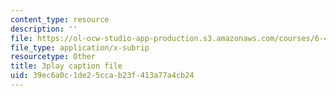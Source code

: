 ```yaml
---
content_type: resource
description: ''
file: https://ol-ocw-studio-app-production.s3.amazonaws.com/courses/6-450-principles-of-digital-communications-i-fall-2006/39ec6a0c1de25ccab23f413a77a4cb24_503wzjz8czs.vtt
file_type: application/x-subrip
resourcetype: Other
title: 3play caption file
uid: 39ec6a0c-1de2-5cca-b23f-413a77a4cb24
---
```

